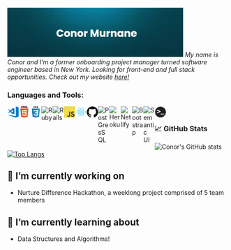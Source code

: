 
[<img src="https://github.com/cmur11/cmur11/blob/main/banner.png" width="80%" >](https://www.conormurnane.us/)
*My name is Conor and I'm a former onboarding project manager turned software engineer based in New York. Looking for front-end and full stack opportunities. Check out my website [here!](https://www.conormurnane.us/)*<br/>

### Languages and Tools:
<img align="left" alt="Visual Studio Code" width="26px" src="https://raw.githubusercontent.com/github/explore/80688e429a7d4ef2fca1e82350fe8e3517d3494d/topics/visual-studio-code/visual-studio-code.png" />
<img align="left" alt="HTML5" width="26px" src="https://raw.githubusercontent.com/github/explore/80688e429a7d4ef2fca1e82350fe8e3517d3494d/topics/html/html.png" />
<img align="left" alt="CSS3" width="26px" src="https://raw.githubusercontent.com/github/explore/80688e429a7d4ef2fca1e82350fe8e3517d3494d/topics/css/css.png" />
<img align="left" alt="Ruby" width="26px" src="https://miro.medium.com/max/1420/1*9hd_8qR0CMZ8L0pVbFLjDw.png" />
<img align="left" alt="Rails" width="26px" src="https://icon-library.net/images/ruby-on-rails-icon/ruby-on-rails-icon-29.jpg" />
<img align="left" alt="JavaScript" width="26px" 
src="https://raw.githubusercontent.com/github/explore/80688e429a7d4ef2fca1e82350fe8e3517d3494d/topics/javascript/javascript.png" />
<img align="left" alt="React" width="26px" src="https://raw.githubusercontent.com/github/explore/80688e429a7d4ef2fca1e82350fe8e3517d3494d/topics/react/react.png" />
<img align="left" alt="GitHub" width="26px" src="https://raw.githubusercontent.com/github/explore/78df643247d429f6cc873026c0622819ad797942/topics/github/github.png" />
<img align="left" alt="PostGresSQL" width="26px" src="https://cdn.iconscout.com/icon/free/png-512/postgresql-226047.png" />
<img align="left" alt="Heroku" width="26px" src="https://cdn.iconscout.com/icon/free/png-512/heroku-225989.png" />
<img align="left" alt="Netlify" width="26px" src="https://iconape.com/wp-content/png_logo_vector/netlify-logo.png" />
<img align="left" alt="Bootstrap" width="26px" src="https://icon2.cleanpng.com/20180328/wfe/kisspng-bootstrap-logo-computer-software-web-application-p-b-5abb6c2a77e0c9.047132091522232362491.jpg" />
<img align="left" alt="Semantic UI" width="26px" src="https://pics.freeicons.io/uploads/icons/png/14959074241551942826-512.png" />
<img align="left" alt="Terminal" width="26px" src="https://raw.githubusercontent.com/github/explore/80688e429a7d4ef2fca1e82350fe8e3517d3494d/topics/terminal/terminal.png" />

<br/>



### 📈 GitHub Stats
![Conor's GitHub stats](https://github-readme-stats.vercel.app/api?username=cmur11&show_icons=true)[![Top Langs](https://github-readme-stats.vercel.app/api/top-langs/?username=cmur11&layout=compact)](https://github.com/cmur11/github-readme-stats)

## 🔭 I’m currently working on 
- Nurture Difference Hackathon, a weeklong project comprised of 5 team members

## 🌱 I’m currently learning about
- Data Structures and Algorithms!




